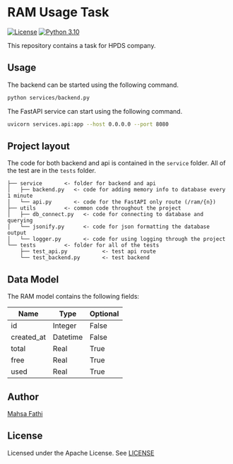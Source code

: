 # RAM Usage Task

[![License](https://img.shields.io/badge/License-Apache%202.0-blue.svg)](https://opensource.org/licenses/Apache-2.0)
[![Python 3.10](https://img.shields.io/badge/Python-3.10-green.svg)](https://shields.io/)

This repository contains a task for HPDS company.

## Usage

The backend can be started using the following command.

```bash
python services/backend.py
```

The FastAPI service can start using the following command.

```bash
uvicorn services.api:app --host 0.0.0.0 --port 8080
```

## Project layout

The code for both backend and api is contained in the `service` folder. All of the test are in the `tests` folder. 

```text
├── service       <- folder for backend and api
│   ├── backend.py   <- code for adding memory info to database every 1 minute
│   └── api.py       <- code for the FastAPI only route (/ram/{n})
├── utils         <- common code throughout the project
│   ├── db_connect.py   <- code for connecting to database and querying
│   └── jsonify.py      <- code for json formatting the database output
│   └── logger.py       <- code for using logging through the project
└── tests         <- folder for all of the tests
    ├── test_api.py           <- test api route
    └── test_backend.py       <- test backend
```

## Data Model

The RAM model contains the following fields:

| Name        | Type     | Optional |
|-------------|----------|----------|
| id          | Integer  | False    |
| created_at  | Datetime | False    |
| total       | Real     | True     |
| free        | Real     | True     |
| used        | Real     | True     |


## Author

[Mahsa Fathi](https://www.linkedin.com/in/mahsa-fathi-68216112b/)

## License

Licensed under the Apache License. See [LICENSE](LICENSE)
